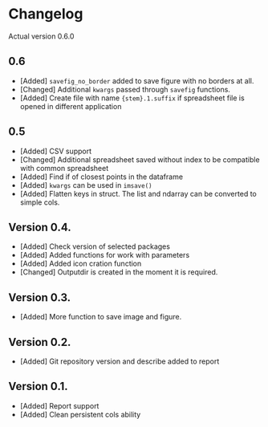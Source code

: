 # Changelog

Actual version 0.6.0

## 0.6

 * [Added] `savefig_no_border` added to save figure with no borders at all.
 * [Changed] Additional `kwargs` passed through `savefig` functions.
 * [Added] Create file with name `{stem}.1.suffix` if spreadsheet file is opened in different application

## 0.5
 * [Added] CSV support
 * [Changed] Additional spreadsheet saved without index to be compatible with common spreadsheet
 * [Added] Find if of closest points in the dataframe
 * [Added] `kwargs` can be used in `imsave()`
 * [Added] Flatten keys in struct. The list and ndarray can be converted to simple cols.

## Version 0.4.

 * [Added] Check version of selected packages
 * [Added] Added functions for work with parameters
 * [Added] Added icon cration function
 * [Changed] Outputdir is created in the moment it is required. 

## Version 0.3.

 * [Added] More function to save image and figure. 

## Version 0.2.

 * [Added] Git repository version and describe added to report

## Version 0.1. 

 * [Added] Report support
 * [Added] Clean persistent cols ability
